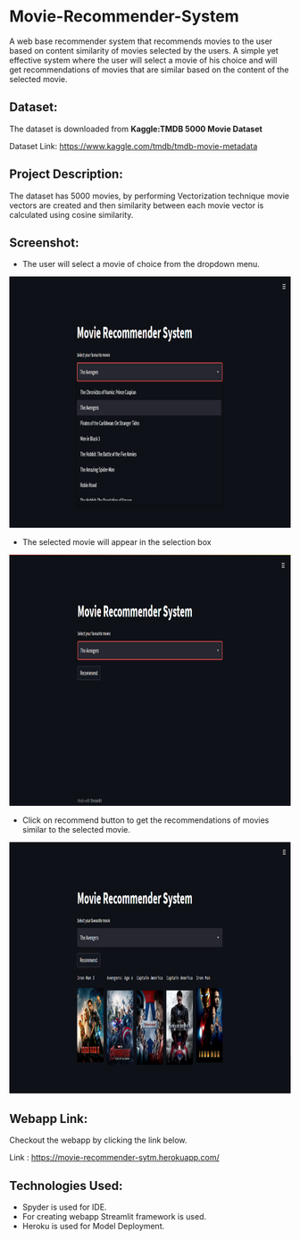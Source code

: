# Movie-Recommender-System
A web base recommender system that recommends movies to the user based on content similarity of movies selected by the users. A simple yet effective system where the
user will select a movie of his choice and will get recommendations of movies that are similar based on the content of the selected movie.

## Dataset:
The dataset is downloaded from **Kaggle:TMDB 5000 Movie Dataset**

Dataset Link: https://www.kaggle.com/tmdb/tmdb-movie-metadata

## Project Description:
The dataset has 5000 movies, by performing Vectorization technique movie vectors are created and then similarity between each movie vector is calculated using cosine similarity.
## Screenshot:
* The user will select a movie of choice from the dropdown menu.

<img src="Images/choose.PNG" height="450">

* The selected movie will appear in the selection box

<img src="Images/selection.PNG" height="450">

* Click on recommend button to get the recommendations of movies similar to the selected movie.

<img src="Images/recommendation.PNG" height="450">

## Webapp Link:
Checkout the webapp by clicking the link below.

Link : https://movie-recommender-sytm.herokuapp.com/

## Technologies Used:
* Spyder is used for IDE.
* For creating webapp Streamlit framework is used.
* Heroku is used for Model Deployment.
